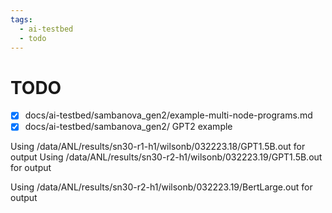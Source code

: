 ```yaml
---
tags:
  - ai-testbed
  - todo
---
```


# TODO

- [X] docs/ai-testbed/sambanova_gen2/example-multi-node-programs.md
- [X] docs/ai-testbed/sambanova_gen2/ GPT2 example

Using /data/ANL/results/sn30-r1-h1/wilsonb/032223.18/GPT1.5B.out for output
Using /data/ANL/results/sn30-r2-h1/wilsonb/032223.19/GPT1.5B.out for output

Using /data/ANL/results/sn30-r2-h1/wilsonb/032223.19/BertLarge.out for output
